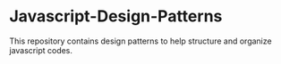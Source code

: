 # Javascript-Design-Patterns
This repository contains design patterns to help structure and organize javascript codes.
